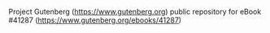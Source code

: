 Project Gutenberg (https://www.gutenberg.org) public repository for eBook #41287 (https://www.gutenberg.org/ebooks/41287)
